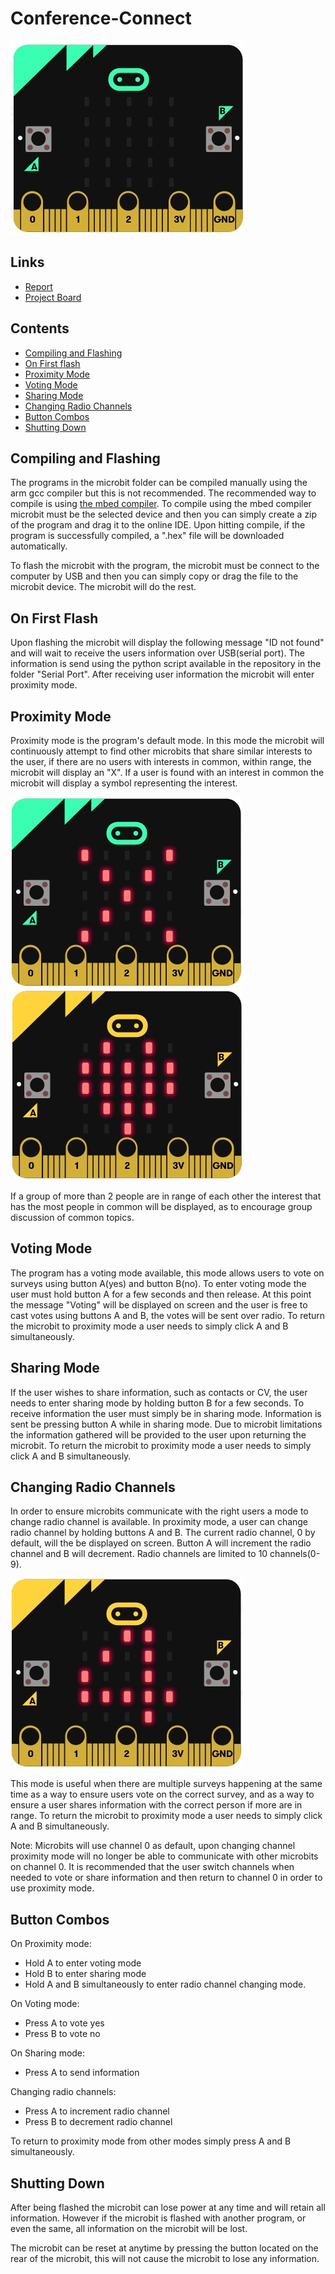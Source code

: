 # Conference-Connect

![alt text][mbsimple]

## Links
* [Report](https://github.com/softeng-feup/open-cx-a-programmer-odissey/blob/master/docs/Development-Report.md)
* [Project Board](https://github.com/softeng-feup/open-cx-a-programmer-odissey/projects/1)

## Contents
* [Compiling and Flashing](#Compiling-and-flashing)
* [On First flash](#On-First-Flash)
* [Proximity Mode](#Proximity-Mode)
* [Voting Mode](#Voting-Mode)
* [Sharing Mode](#Sharing-Mode)
* [Changing Radio Channels](#Changing-Radio-Channels)
* [Button Combos](#Button-Combos)
* [Shutting Down](#Shutting-Down)

## Compiling and Flashing
The programs in the microbit folder can be compiled manually using the arm gcc compiler but this is not recommended. The recommended way to compile is using [the mbed compiler](https://ide.mbed.com/). To compile using the mbed compiler microbit must be the selected device and then you can simply create a zip of the program and drag it to the online IDE. Upon hitting compile, if the program is successfully compiled, a ".hex" file will be downloaded automatically. 

To flash the microbit with the program, the microbit must be connect to the computer by USB and then you can simply copy or drag the file to the microbit device. The microbit will do the rest.

## On First Flash

Upon flashing the microbit will display the following message "ID not found" and will wait to receive the users information over USB(serial port). The information is send using the python script available in the repository in the folder "Serial Port". After receiving user information the microbit will enter proximity mode.

## Proximity Mode

Proximity mode is the program's default mode. In this mode the microbit will continuously attempt to find other microbits that share similar interests to the user, if there are no users with interests in common, within range, the microbit will display an "X". If a user is found with an interest in common the microbit will display a symbol representing the interest.

![alt text][mbproximity]
![alt text][mbproxfound]

If a group of more than 2 people are in range of each other the interest that has the most people in common will be displayed, as to encourage group discussion of common topics.

## Voting Mode

The program has a voting mode available, this mode allows users to vote on surveys using button A(yes) and button B(no). To enter voting mode the user must hold button A for a few seconds and then release. At this point the message "Voting" will be displayed on screen and the user is free to cast votes using buttons A and B, the votes will be sent over radio. To return the microbit to proximity mode a user needs to simply click A and B simultaneously.

## Sharing Mode

If the user wishes to share information, such as contacts or CV, the user needs to enter sharing mode by holding button B for a few seconds. To receive information the user must simply be in sharing mode. Information is sent be pressing button A while in sharing mode. Due to microbit limitations the information gathered will be provided to the user upon returning the microbit. To return the microbit to proximity mode a user needs to simply click A and B simultaneously.

## Changing Radio Channels

In order to ensure microbits communicate with the right users a mode to change radio channel is available. In proximity mode, a user can change radio channel by holding buttons A and B. The current radio channel, 0 by default, will the be displayed on screen. Button A will increment the radio channel and B will decrement. Radio channels are limited to 10 channels(0-9).  

![alt text][mbradio]

This mode is useful when there are multiple surveys happening at the same time as a way to ensure users vote on the correct survey, and as a way to ensure a user shares information with the correct person if more are in range. To return the microbit to proximity mode a user needs to simply click A and B simultaneously.

Note: Microbits will use channel 0 as default, upon changing channel proximity mode will no longer be able to communicate with other microbits on channel 0. It is recommended that the user switch channels when needed to vote or share information and then return to channel 0 in order to use proximity mode.

## Button Combos

On Proximity mode:
* Hold A to enter voting mode
* Hold B to enter sharing mode
* Hold A and B simultaneously to enter radio channel changing mode.

On Voting mode:
* Press A to vote yes
* Press B to vote no

On Sharing mode:
* Press A to send information

Changing radio channels:
* Press A to increment radio channel
* Press B to decrement radio channel

To return to proximity mode from other modes simply press A and B simultaneously.

## Shutting Down

After being flashed the microbit can lose power at any time and will retain all information. However if the microbit is flashed with another program, or even the same, all information on the microbit will be lost. 

The microbit can be reset at anytime by pressing the button located on the rear of the microbit, this will not cause the microbit to lose any information.






[mbradio]: docs/mbscreens/mbradiogroup.jpg "Radio Channel"
[mbproximity]: docs/mbscreens/mbproximity.jpg "No users with common interests found"
[mbproxfound]: docs/mbscreens/mbproxfound.jpg "Found users with common interests"
[mbsimple]: docs/mbscreens/mbsimple.jpg "microbit"
